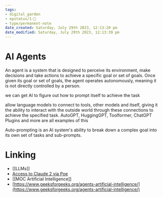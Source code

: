 ```yaml
---
tags: 
- digital_garden
- epstatus/1-🌱
- type/permanent-note
date_created: Saturday, July 29th 2023, 12:13:20 pm
date_modified: Saturday, July 29th 2023, 12:13:39 pm
---
```

# AI Agents
An agent is a system that is designed to perceive its environment, make decisions and take actions to achieve a specific goal or set of goals. Once given its goal or set of goals, the agent operates autonomously, meaning it is not directly controlled by a person.

we can get AI to figure out how to prompt itself to achieve the task

allow language models to connect to tools, other models and itself, giving it the ability to interact with the outside world through these connections to achieve the specified task. AutoGPT, HuggingGPT, Toolformer, ChatGPT Plugins and more are all examples of this

Auto-prompting is an AI system's ability to break down a complex goal into its own set of tasks and sub-prompts.




# Linking
+ [[LLMs]]
+ [Access to Claude 2 via Poe](https://poe.com/Claude-2-100k)
+ [[MOC Artificial Intelligence]]
+ [https://www.geeksforgeeks.org/agents-artificial-intelligence/](https://www.geeksforgeeks.org/agents-artificial-intelligence/)

